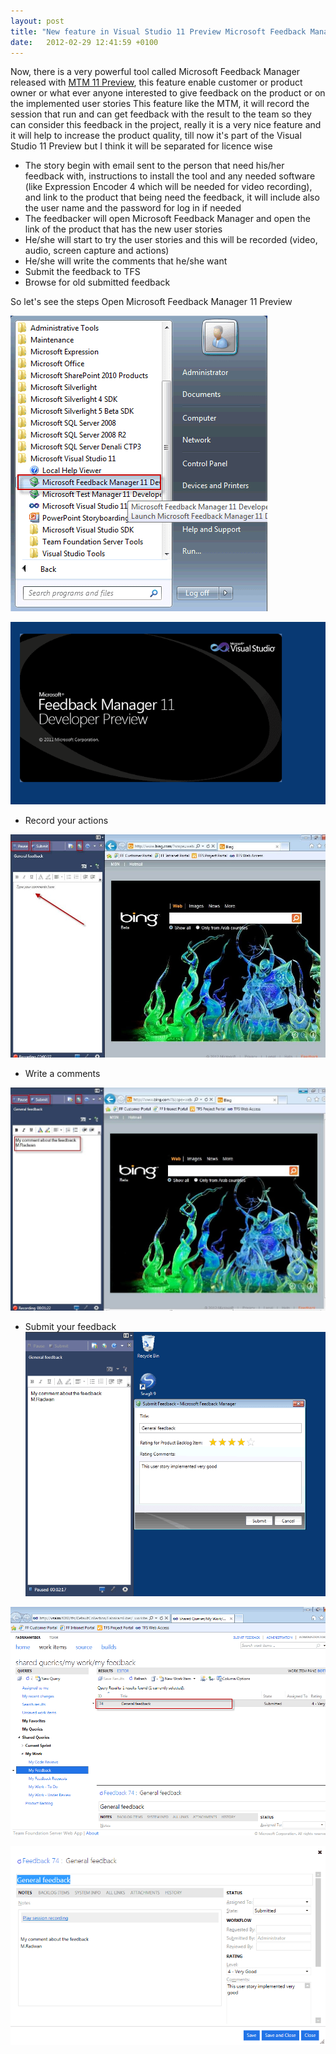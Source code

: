 ```yaml
---
layout: post
title: "New feature in Visual Studio 11 Preview Microsoft Feedback Manager"
date:   2012-02-29 12:41:59 +0100
---
```


Now, there is a very powerful tool called Microsoft Feedback Manager
released with [MTM 11 Preview](https://mohamedradwan-devops.github.io/category/tfs-11-beta/ "TFS 11 Beta"),
this feature enable customer or product owner or what ever
anyone interested to give feedback on the product or on the implemented
user stories This feature like the MTM, it will record the session that
run and can get feedback with the result to the team so they
can consider this feedback in the project, really it is a very nice
feature and it will help to increase the product quality, till now it\'s
part of the Visual Studio 11 Preview but I think it will be separated
for licence wise

-   The story begin with email sent to the person that need his/her
    feedback with, instructions to install the tool and any needed
    software (like Expression Encoder 4 which will be needed for video
    recording), and link to the product that being need the feedback, it
    will include also the user name and the password for log in if
    needed
-   The feedbacker will open Microsoft Feedback Manager and open the
    link of the product that has the new user stories
-   He/she will start to try the user stories and this will
    be recorded (video, audio, screen capture and actions)
-   He/she will write the comments that he/she want
-   Submit the feedback to TFS
-   Browse for old submitted feedback

So let\'s see the steps Open Microsoft Feedback Manager 11 Preview

[![](/assets/images/2012/02/9-15-2011-12-48-45-PM.png)](/assets/images/2012/02/9-15-2011-12-48-45-PM.png)

[![9-15-2011 12-50-44 PM](/assets/images/2012/02/9-15-2011-12-50-44-PM.png)](/assets/images/2012/02/9-15-2011-12-50-44-PM.png)

- Record your actions

[![](/assets/images/2012/02/9-15-2011-12-52-18-PM.jpg)](/assets/images/2012/02/9-15-2011-12-52-18-PM.jpg)

- Write a comments

[![](/assets/images/2012/02/9-15-2011-12-53-19-PM.jpg)](/assets/images/2012/02/9-15-2011-12-53-19-PM.jpg)

- Submit your feedback
[![](/assets/images/2012/02/9-15-2011-12-54-47-PM.png)](/assets/images/2012/02/9-15-2011-12-54-47-PM.png)

[![](/assets/images/2012/02/9-15-2011-12-55-48-PM.png)](/assets/images/2012/02/9-15-2011-12-55-48-PM.png)

[![](/assets/images/2012/02/9-15-2011-12-56-06-PM.png)](/assets/images/2012/02/9-15-2011-12-56-06-PM.png)

